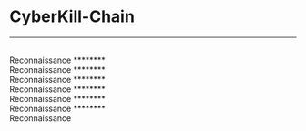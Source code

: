 # CyberKill-Chain
********
<br>
Reconnaissance
********
<br>
Reconnaissance
********
<br>
Reconnaissance
********
<br>
Reconnaissance
********
<br>
Reconnaissance
********
<br>
Reconnaissance
********
<br>
Reconnaissance
